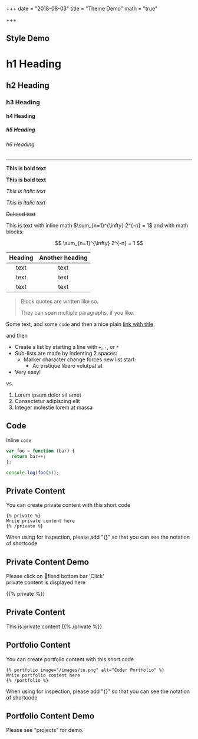 +++
date = "2018-08-03"
title = "Theme Demo"
math = "true"

+++

## Style Demo

# h1 Heading
## h2 Heading
### h3 Heading
#### h4 Heading
##### h5 Heading
###### h6 Heading


---

**This is bold text**

__This is bold text__

*This is italic text*

_This is italic text_

~~Deleted text~~

This is text with inline math $\sum_{n=1}^{\infty} 2^{-n} = 1$ and with math blocks:

$$
\sum_{n=1}^{\infty} 2^{-n} = 1
$$

| Heading | Another heading |
| :----:  | :-------------: |
|  text   |      text       |
|  text   |      text       |
|  text   |      text       |

> Block quotes are
> written like so.
>
> They can span multiple paragraphs,
> if you like.

Some text, and some `code` and then a nice plain [link with title](https://github.com/davidhampgonsalves/davidhampgonsalves.com-hugo "title text!").

and then

+ Create a list by starting a line with `+`, `-`, or `*`
+ Sub-lists are made by indenting 2 spaces:
  - Marker character change forces new list start:
    * Ac tristique libero volutpat at
+ Very easy!

vs.

1. Lorem ipsum dolor sit amet
2. Consectetur adipiscing elit
3. Integer molestie lorem at massa

## Code

Inline `code`

``` js
var foo = function (bar) {
  return bar++;
};

console.log(foo(5));
```

## Private Content  

You can create private content with this short code  

```
{% private %}  
Write private content here  
{% /private %}  
```

When using for inspection, please add "{}" so that you can see the notation of shortcode

## Private Content Demo

Please click on fixed bottom bar 'Click'  
private content is displayed here  

{{% private %}}  
## Private Content
This is private content
{{% /private %}}  

## Portfolio Content

You can create portfolio content with this short code  

```
{% portfolio image="/images/tn.png" alt="Coder Portfolio" %}  
Write portfolio content here  
{% /portfolio %}  
```

When using for inspection, please add "{}" so that you can see the notation of shortcode

## Portfolio Content Demo

Please see "projects" for demo.  
